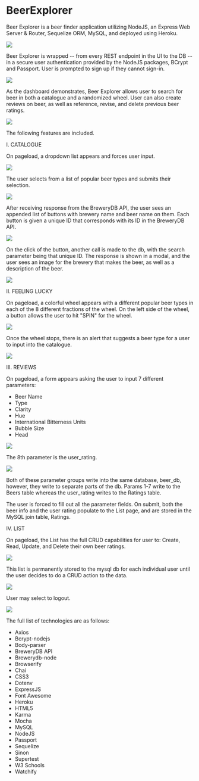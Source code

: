 # BeerExplorer

Beer Explorer is a beer finder application utilizing NodeJS, an Express Web Server & Router, Sequelize ORM, MySQL, and deployed using Heroku. 

![](misc_extras/bf1.png)

Beer Explorer is wrapped -- from every REST endpoint in the UI to the DB -- in a secure user authentication provided by the NodeJS packages, BCrypt and Passport. User is prompted to sign up if they cannot sign-in. 

![](misc_extras/bf2.png)

As the dashboard demonstrates, Beer Explorer allows user to search for beer in both a catalogue and a randomized wheel. User can also create reviews on beer, as well as reference, revise, and delete previous beer ratings.

![](misc_extras/bf3.png)

The following features are included.

I.  CATALOGUE

On pageload, a dropdown list appears and forces user input. 

![](misc_extras/bf4.png)

The user selects from a list of popular beer types and submits their selection. 

![](misc_extras/bf5.png)

After receiving response from the BreweryDB API, the user sees an appended list of buttons with brewery name and beer name on them. Each button is given a unique ID that corresponds with its ID in the BreweryDB API. 

![](misc_extras/bf6.png)

On the click of the button, another call is made to the db, with the search parameter being that unique ID. The response is shown in a modal, and the user sees an image for the brewery that makes the beer, as well as a description of the beer. 

![](misc_extras/bf7.png)


II. FEELING LUCKY

On pageload, a colorful wheel appears with a different popular beer types in each of the 8 different fractions of the wheel. On the left side of the wheel, a button allows the user to hit "SPIN" for the wheel. 

![](misc_extras/bf8.png)

Once the wheel stops, there is an alert that suggests a beer type for a user to input into the catalogue.

![](misc_extras/bf9.png)


III. REVIEWS

On pageload, a form appears asking the user to input 7 different parameters:

* Beer Name
* Type
* Clarity
* Hue
* International Bitterness Units
* Bubble Size
* Head

![](misc_extras/bf10.png)

The 8th parameter is the user_rating.

![](misc_extras/bf11.png)

Both of these parameter groups write into the same database, beer_db, however, they write to separate parts of the db. Params 1-7 write to the Beers table whereas the user_rating writes to the Ratings table.

The user is forced to fill out all the parameter fields. On submit, both the beer info and the user rating populate to the List page, and are stored in the MySQL join table, Ratings.


IV. LIST

On pageload, the List has the full CRUD capabilities for user to: Create, Read, Update, and Delete their own beer ratings.

![](misc_extras/bf12.png)

This list is permanently stored to the mysql db for each individual user until the user decides to do a CRUD action to the data.

![](misc_extras/bf13.png)


User may select to logout.

![](misc_extras/bf14.png)


The full list of technologies are as follows:

* Axios
* Bcrypt-nodejs
* Body-parser
* BreweryDB API
* Brewerydb-node
* Browserify
* Chai
* CSS3
* Dotenv
* ExpressJS
* Font Awesome
* Heroku
* HTML5
* Karma
* Mocha
* MySQL
* NodeJS
* Passport
* Sequelize
* Sinon
* Supertest
* W3 Schools
* Watchify
